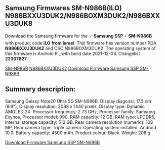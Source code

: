 <h2>Samsung Firmwares SM-N986B(ILO) N986BXXU3DUK2/N986BOXM3DUK2/N986BXXU3DUK8</h2>
Download the Samsung firmware for the ✅ <strong>Samsung SSP </strong> ⭐ <strong>SM-N986B</strong> with product code <strong>ILO</strong> <strong> from Israel</strong>. This firmware has version number PDA <strong>N986BXXU3DUK2</strong> and CSC N986BOXM3DUK2. The operating system of this firmware is Android R , with build date 2021-12-03. Changelist <strong>22307827</strong>.


[SM-N986B](https://samfirm.shop/samsung/model/SM-N986B)
[N986BXXU3DUK2](https://samfirm.shop/samsung/pda/N986BXXU3DUK2)
[Download Firmware Samsung SSP SM-N986B](https://samfirm.shop/samsung/firmware/480221)
<h2>Summary description:</h2>
<p>Samsung Galaxy Note20 Ultra 5G SM-N986B. Display diagonal: 17.5 cm (6.9"), Display resolution: 3088 x 1440 pixels, Display type: Dynamic AMOLED 2X. Processor frequency: 2.73 GHz, Processor family: Samsung Exynos, Processor model: 990. RAM capacity: 12 GB, RAM type: LPDDR5, Internal storage capacity: 512 GB. Rear camera resolution (numeric): 108 MP, Rear camera type: Triple camera. Operating system installed: Android 10.0. Battery capacity: 4500 mAh. Product colour: Black. Weight: 208 g</p>


[Download Firmware Samsung SSP SM-N986B](https://samfirm.shop/samsung/firmware/480221)
